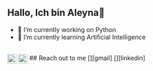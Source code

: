 ## Hallo, Ich bin Aleyna👋

- 🔭 I’m currently working on Python 
- 🌱 I’m currently learning Artificial Intelligence

<br />
## Reach out to me 
[<img width="22" src="https://unpkg.com/simple-icons@v6/icons/gmail.svg" align="left" />][gmail] 
[<img width="22" src="https://unpkg.com/simple-icons@v6/icons/linkedin.svg" align="left" />][linkedin]


[linkedin]: https://www.linkedin.com/in/aleynacihangir
[gmail]: aleynaacihangir@gmail.com

